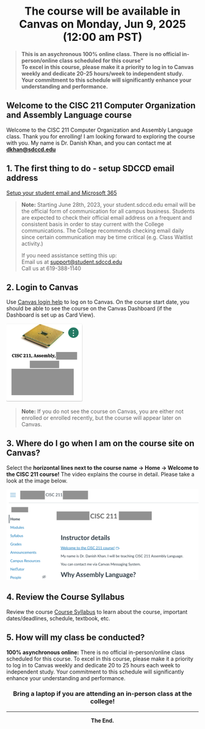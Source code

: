 # <div align="center"> The course will be available in Canvas on Monday, Jun 9, 2025 (12:00 am PST) </div> 
> **This is an asychronous 100% online class. There is no official in-person/online class scheduled for this course"**   
> **To excel in this course, please make it a priority to log in to Canvas weekly and dedicate 20-25 hours/week to independent study.**  
> **Your commitment to this schedule will significantly enhance your understanding and performance.** 

## Welcome to the CISC 211 Computer Organization and Assembly Language course

Welcome to the CISC 211 Computer Organization and Assembly Language class. Thank you for enrolling! I am looking forward to exploring the course with you. My name is Dr. Danish Khan, and you can contact me at **dkhan@sdccd.edu**  


## 1. The first thing to do - setup SDCCD email address
[Setup your student email and Microsoft 365](https://www.sdccd.edu/students/student-email.aspx)

> **Note:** Starting June 28th, 2023, your student.sdccd.edu email will be the official form of communication for all campus business. Students are expected to check their official email address on a frequent and consistent basis in order to stay current with the College communications. The College recommends checking email daily since certain communication may be time critical (e.g. Class Waitlist activity.)
> 
> If you need assistance setting this up:  
Email us at support@student.sdccd.edu  
Call us at 619-388-1140

## 2. Login to Canvas
Use [Canvas login help](https://www.sdccd.edu/about/departments-and-offices/instructional-services-division/online-learning-pathways-1/students/students%20login.aspx) to log on to Canvas.
On the course start date, you should be able to see the course on the Canvas Dashboard (if the Dashboard is set up as Card View).

<img src="https://github.com/d-khan/assembly/blob/main/Assembly%20canvas%20logo.png" alt="Course Logo" width="200"/>

> **Note:** If you do not see the course on Canvas, you are either not enrolled or enrolled recently, but the course will appear later on Canvas.

## 3. Where do I go when I am on the course site on Canvas?
Select the **horizontal lines next to the course name -> Home -> Welcome to the CISC 211 course!** The video explains the course in detail. Please take a look at the image below.

<img src="https://github.com/d-khan/assembly/blob/main/Course%20homepage.png" alt="drawing" width="600"/>

## 4. Review the Course Syllabus
Review the course [Course Syllabus](https://github.com/d-khan/assembly/blob/main/Syllabus-Summer-2025.md) to learn about the course, important dates/deadlines, schedule, textbook, etc.

## 5. How will my class be conducted?
**100% asynchronous online:** There is no official in-person/online class scheduled for this course. To excel in this course, please make it a priority to log in to Canvas weekly and dedicate 20 to 25 hours each week to independent study. Your commitment to this schedule will significantly enhance your understanding and performance.

### <div align="center">Bring a laptop if you are attending an in-person class at the college!</div> 

___
**<div align="center">The End.**</div> 
